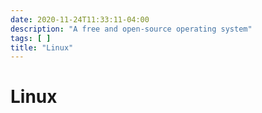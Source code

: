 ```yaml
---
date: 2020-11-24T11:33:11-04:00
description: "A free and open-source operating system"
tags: [ ]
title: "Linux"
---
```


# Linux
